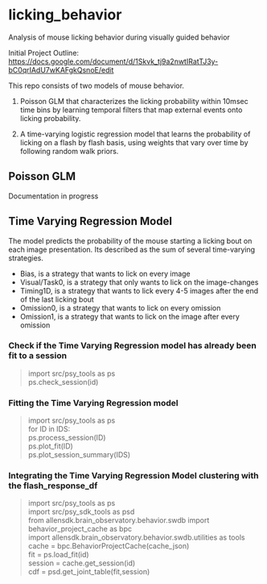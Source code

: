 # licking_behavior
Analysis of mouse licking behavior during visually guided behavior

Initial Project Outline: https://docs.google.com/document/d/1Skvk_tj9a2nwtIRatTJ3y-bC0qrIAdU7wKAFgkQsnoE/edit

This repo consists of two models of mouse behavior. 

1. Poisson GLM that characterizes the licking probability within 10msec time bins by learning temporal filters that map external events onto licking probability.

2. A time-varying logistic regression model that learns the probability of licking on a flash by flash basis, using weights that vary over time by following random walk priors. 

## Poisson GLM 
Documentation in progress

## Time Varying Regression Model

The model predicts the probability of the mouse starting a licking bout on each image presentation. Its described as the sum of several time-varying strategies. 

- Bias, is a strategy that wants to lick on every image
- Visual/Task0, is a strategy that only wants to lick on the image-changes
- Timing1D, is a strategy that wants to lick every 4-5 images after the end of the last licking bout
- Omission0, is a strategy that wants to lick on every omission
- Omission1, is a strategy that wants to lick on the image after every omission

### Check if the Time Varying Regression model has already been fit to a session
> import src/psy_tools as ps  
> ps.check_session(id)

### Fitting the Time Varying Regression model
> import src/psy_tools as ps  
> for ID in IDS:  
>    ps.process_session(ID)  
>    ps.plot_fit(ID)  
> ps.plot_session_summary(IDS)

### Integrating the Time Varying Regression Model clustering with the flash_response_df
> import src/psy_tools as ps  
> import src/psy_sdk_tools as psd  
> from allensdk.brain_observatory.behavior.swdb import behavior_project_cache as bpc  
> import allensdk.brain_observatory.behavior.swdb.utilities as tools  
> cache = bpc.BehaviorProjectCache(cache_json)  
> fit = ps.load_fit(id)  
> session = cache.get_session(id)  
> cdf = psd.get_joint_table(fit,session)  

